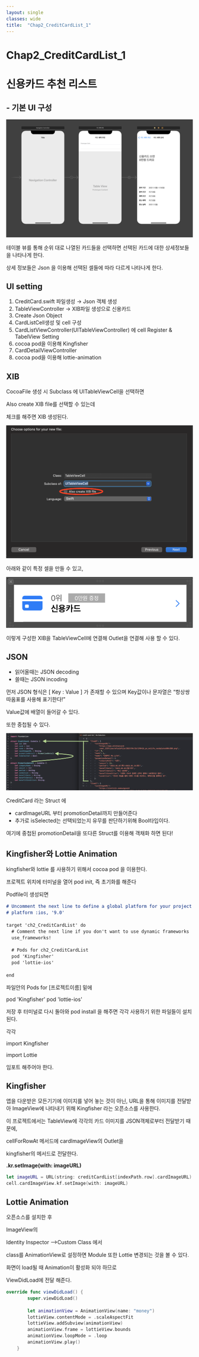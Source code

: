 ```yaml
---
layout: single
classes: wide
title:  "Chap2_CreditCardList_1"
---
```




# Chap2_CreditCardList_1

# 신용카드 추천 리스트

## - 기본 UI 구성

![main.png](/assets/images/2022-01-06-Part3_Chap2_CreditCardList_1/main.png)

테이블 뷰를 통해 순위 대로 나열된 카드들을 선택하면 선택된 카드에 대한 상세정보들을 나타나게 한다.

상세 정보들은 Json 을 이용해 선택된 셀들에 따라 다르게 나타나게 한다.

## UI setting

1. CreditCard.swift 파일생성 → Json 객체 생성 
2. TableViewController         →  XIB파일 생성으로 신용카드 
3. Create Json Object
4. CardListCell생성 및 cell 구성
5. CardListViewController(UITableViewController) 에 cell Register & TabelView Setting
6. cocoa pod을 이용해 Kingfisher
7. CardDetailViewController
8. cocoa pod을 이용해 lottie-animation

## XIB

CocoaFile 생성 시 Subclass 에 UITableViewCell을 선택하면

Also create XIB file를 선택할 수 있는데

체크를 해주면 XIB 생성된다.

![cocoaFile.png](/assets/images/2022-01-06-Part3_Chap2_CreditCardList_1/cocoaFile.png)

아래와 같이 특정 셀을 만들 수 있고,

![Xib.png](/assets/images/2022-01-06-Part3_Chap2_CreditCardList_1/Xib.png)

이렇게 구성한 XIB을 TableViewCell에 연결해 Outlet을 연결해 사용 할 수 있다.

## JSON

- 읽어올때는 JSON decoding
- 쓸때는 JSON incoding

먼저 JSON 형식은 [ Key : Value ] 가 존재할 수 있으며 Key값이나 문자열은 “항상쌍따옴표를 사용해 표기한다!”

Value값에 배열이 들어갈 수 있다.

또한 중첩될 수 있다.

![Json.png](/assets/images/2022-01-06-Part3_Chap2_CreditCardList_1/Json.png)

CreditCard 라는 Struct 에 

- cardImageURL 부터  promotionDetail까지 만들어준다
- 추가로 isSelected는 선택되었는지 유무를 판단하기위해 Bool타입이다.

여기에 중첩된 promotionDetail을 또다른 Struct를 이용해 객채화 하면 된다!

## Kingfisher와 Lottie Animation

kingfisher와 lottie 를 사용하기 위해서 cocoa pod 을 이용한다.

프로젝트 위치에 터미널을 열어 pod init, 즉 초기화를 해준다

Podfile이 생성되면

```markdown
# Uncomment the next line to define a global platform for your project
# platform :ios, '9.0'

target 'ch2_CreditCardList' do
  # Comment the next line if you don't want to use dynamic frameworks
  use_frameworks!

  # Pods for ch2_CreditCardList
  pod 'Kingfisher'
  pod 'lottie-ios' 

end
```

파일안의 Pods for [프로젝트이름] 밑에 

  pod 'Kingfisher'
  pod 'lottie-ios' 

저장 후 터미널로 다시 돌아와 pod install 을 해주면 각각 사용하기 위한 파일들이 설치된다.

각각

import Kingfisher

import Lottie

임포트 해주어야 한다.

## Kingfisher

앱을 다운받은 모든기기에 이미지를 넣어 놓는 것이 아닌, URL을 통해 이미지를 전달받아 ImageView에 나타내기 위해 Kingfisher 라는 오픈소스를 사용한다.

이 프로젝트에서는 TableView에 각각의 카드 이미지를 JSON객체로부터 전달받기 때문에,

cellForRowAt 메서드에 cardImageView의 Outlet을

kingfisher의 메서드로 전달한다.

**.kr.setImage(with: imageURL)**

```swift
let imageURL = URL(string: creditCardList[indexPath.row].cardImageURL)
cell.cardImageView.kf.setImage(with: imageURL)
```

## Lottie Animation

오픈소스를 설치한 후

ImageView의  

Identity Inspector —>Custom Class 에서

class를 AnimationView로 설정하면 Module 또한 Lottie 변경되는 것을 볼 수 있다.

화면이 load될 때 Animation이 활성화 되야 하므로 

ViewDidLoad에 전달 해준다.

```swift
override func viewDidLoad() {
        super.viewDidLoad()
        
        let animationView = AnimationView(name: "money")
        lottieView.contentMode = .scaleAspectFit
        lottieView.addSubview(animationView)
        animationView.frame = lottieView.bounds
        animationView.loopMode = .loop
        animationView.play()
    }
```
